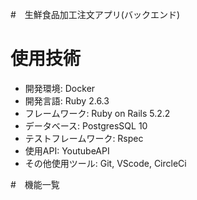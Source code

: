 
#　生鮮食品加工注文アプリ(バックエンド)
# 使用技術
  * 開発環境: Docker
  * 開発言語: Ruby 2.6.3
  * フレームワーク: Ruby on Rails 5.2.2
  * データベース: PostgresSQL 10
  * テストフレームワーク: Rspec
  * 使用API: YoutubeAPI
  * その他使用ツール: Git, VScode, CircleCi

#　機能一覧